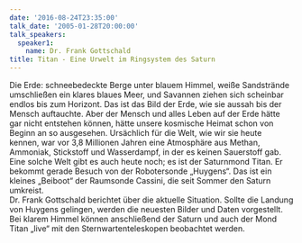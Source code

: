 ```yaml
---
date: '2016-08-24T23:35:00'
talk_date: '2005-01-28T20:00:00'
talk_speakers:
  speaker1:
    name: Dr. Frank Gottschald
title: Titan - Eine Urwelt im Ringsystem des Saturn
---
```

Die Erde: schneebedeckte Berge unter blauem Himmel, weiße Sandstrände umschließen ein klares blaues Meer, und Savannen ziehen sich scheinbar endlos bis zum Horizont. Das ist das Bild der Erde, wie sie aussah bis der Mensch auftauchte. Aber der Mensch und alles Leben auf der Erde hätte gar nicht entstehen können, hätte unsere kosmische Heimat schon von Beginn an so ausgesehen. 
Ursächlich für die Welt, wie wir sie heute kennen, war vor 3,8 Millionen Jahren eine Atmosphäre aus Methan, Ammoniak, Stickstoff und Wasserdampf, in der es keinen Sauerstoff gab. Eine solche Welt gibt es auch heute noch; es ist der Saturnmond Titan. Er bekommt gerade Besuch von der Robotersonde „Huygens“. Das ist ein kleines „Beiboot“ der Raumsonde Cassini, die seit Sommer den Saturn umkreist.   
Dr. Frank Gottschald berichtet über die aktuelle Situation. Sollte die Landung von Huygens gelingen, werden die neuesten Bilder und Daten vorgestellt.  
Bei klarem Himmel können anschließend der Saturn und auch der Mond Titan „live“ mit den Sternwartenteleskopen beobachtet werden.